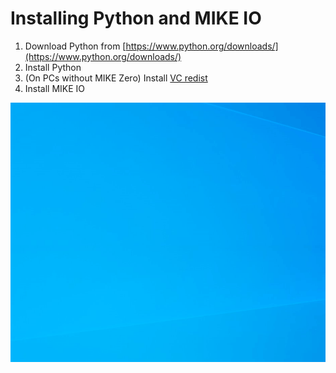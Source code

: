 # Installing Python and MIKE IO

1. Download Python from [https://www.python.org/downloads/](https://www.python.org/downloads/)
2. Install Python
3. (On PCs without MIKE Zero) Install [VC redist](https://aka.ms/vs/16/release/vc_redist.x64.exe)
4. Install MIKE IO

![](install.gif)

